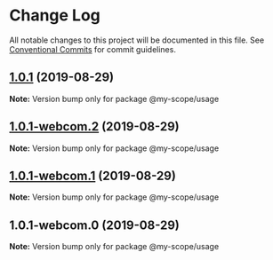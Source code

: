 # Change Log

All notable changes to this project will be documented in this file.
See [Conventional Commits](https://conventionalcommits.org) for commit guidelines.

## [1.0.1](https://github.com/baflo/lerna-conventional-commits-example/compare/@my-scope/usage@1.0.1-webcom.2...@my-scope/usage@1.0.1) (2019-08-29)

**Note:** Version bump only for package @my-scope/usage





## [1.0.1-webcom.2](https://github.com/baflo/lerna-conventional-commits-example/compare/@my-scope/usage@1.0.1-webcom.1...@my-scope/usage@1.0.1-webcom.2) (2019-08-29)

**Note:** Version bump only for package @my-scope/usage





## [1.0.1-webcom.1](https://github.com/baflo/lerna-conventional-commits-example/compare/@my-scope/usage@1.0.1-webcom.0...@my-scope/usage@1.0.1-webcom.1) (2019-08-29)

**Note:** Version bump only for package @my-scope/usage





## 1.0.1-webcom.0 (2019-08-29)

**Note:** Version bump only for package @my-scope/usage
